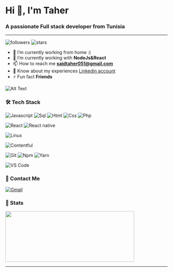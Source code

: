 <h1>Hi 👋, I'm Taher</h1>
<h3>A passionate Full stack developer from Tunisia</h3>

---

![followers](https://img.shields.io/github/followers/TaherSaid?style=social)
![stars](https://img.shields.io/github/stars/TaherSaid?style=social)

- 🔭 I’m currently working from home :)
- 🌱 I’m currently working with **NodeJs&React**
- 📫 How to reach me **saidtaher051@gmail.com**
- 📄 Know about my experiences [Linkedin account](https://www.linkedin.com/in/taher-said-308255199)
- ⚡ Fun fact **Friends** 

![Alt Text](https://media1.popsugar-assets.com/files/thumbor/y1yV1leSQqY4K6c-XpGhg7NBD6c=/fit-in/750x396/top/filters:format_auto():upscale()/2014/05/01/887/n/1922283/1aa9487697676578_tumblr_lnwbd3wguh1qhzaruo1_r1_500.gif)

### 🛠 Tech Stack

![Javascript](http://img.shields.io/badge/-Javascript-fcd400?style=flat-square&logo=javascript&logoColor=black)
![Sql](http://img.shields.io/badge/-Sql-00758f?style=flat-square&logo=Mysql&logoColor=white)
![Html](http://img.shields.io/badge/-Html-e24c27?style=flat-square&logo=html5&logoColor=white)
![Css](http://img.shields.io/badge/-Css-2a65f1?style=flat-square&logo=css3&logoColor=white)
![Php](http://img.shields.io/badge/-Php-767bb3?style=flat-square&logo=php&logoColor=white)

![React](http://img.shields.io/badge/-React-61DAFB?style=flat-square&logo=react&logoColor=white)
![React native](http://img.shields.io/badge/-React_native-61DAFB?style=flat-square&logo=react&logoColor=white)


![Linux](http://img.shields.io/badge/-Linux-fad134?style=flat-square&logo=linux&logoColor=black)

![Contentful](http://img.shields.io/badge/-Contentful-2478CC?style=flat-square&logo=contentful&logoColor=white)


![Git](http://img.shields.io/badge/-Git-white?style=flat-square&logo=git)
![Npm](http://img.shields.io/badge/-Npm-white?style=flat-square&logo=npm&logoColor=white)
![Yarn](http://img.shields.io/badge/-Yarn-2C8EBB?style=flat-square&logo=yarn&logoColor=white)


![VS Code](http://img.shields.io/badge/-VS%20Code-black?style=flat-square&logo=visualstudiocode&logoColor=3aa7f2)

### 💬 Contact Me

[![Gmail](https://img.shields.io/badge/-saidtaher051@gmail.com-c14438?style=for-the-badge&logo=Gmail&logoColor=white)](mailto:saidtaher051@gmail.com)

### 🚦 Stats

<div>
  <span><img align="center" width="400px" height="158px" src="https://github-readme-stats.vercel.app/api?username=TaherSaid&count_private=true&theme=highcontrast&show_icons=true" /></span>
</div>

-----
<!--

**TaherSaid/TaherSaid** is a ✨ _special_ ✨ repository because its `README.md` (this file) appears on your GitHub profile.

Here are some ideas to get you started:

- 🌱 I’m currently learning ...
- 👯 I’m looking to collaborate on ...
- 🤔 I’m looking for help with ...
- 💬 Ask me about ...
- 📫 How to reach me: ...
- 😄 Pronouns: ...
- ⚡ Fun fact: ...
-->
